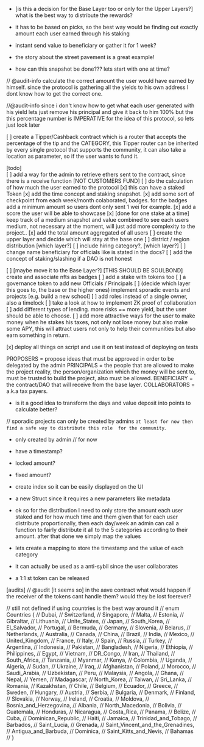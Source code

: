 - [is this a decision for the Base Layer too or only for the Upper Layers?] what is the best way to distribute the rewards?
 - it has to be based on picks, so the best way would be finding out exactly amount each user earned through his staking
 -  instant send value to beneficiary or gather it for 1 week? 

- the story about the street pavement is a great example!

-   how can this snapshot be done??? lets start with one at time?

// @audit-info calculate the correct amount the user would have earned by himself. since the protocol is gathering all the yields to his own address I dont know how to get the correct one.

//@audit-info  since i don't know how to get what each user generated with his yield lets just remove his principal and give it back to him 100% but the this percentage number is IMPERATIVE for the idea of this protocol, so lets just look later

<!-- parallel to the protocol -->

[ ] create a Tipper/Cashback contract which is a router that accepts the percentage of the tip and the CATEGORY, this Tipper router can be inherited by every single protocol that supports the community, it can also take a location as parameter, so if the user wants to fund it.


<!-- ------------------------------ -->
<!-- --------------V1-------------- -->
[todo]  
[ ] add a way for the admin to retrieve ethers sent to the contract, since there is a receive function [NOT CUSTOMERS FUND]
[ ] do the calculation of how much the user earned to the protocol
[x] this can have a staked Token
[x] add the time concept and staking snapshot.
[x] add some sort of checkpoint from each week/month colaborated, badges. for the badges add a minimum amount so users dont only sent 1 wei for example.
[x] add a score the user will be able to showcase
[x] [done for one stake at a time] keep track of a medium snapshot and value combined to see each users medium, not necessary at the moment, will just add more complexity to the project..
[x] add the total amount aggregated of all users
[ ] create the upper layer and decide which will stay at the base one
[ ] district / region distribution [which layer?]
[ ] include hiring category?, [which layer?]
[ ] change name beneficiary for officials like is stated in the docs?
[ ] add the concept of staking/slashing if a DAO is not honest

<!-- ------------------------------ -->
<!-- --------------V2-------------- -->

[ ] [maybe move it to the Base Layer?] [THIS SHOULD BE SOULBOND] create and associate nfts as badges
[ ] add a stake with tokens too
[ ] a governance token to add new Officials / Principals
[ ] (decide which layer this goes to, the base or the higher ones) implement sporadic events and projects [e.g. build a new school]
[ ] add roles instead of a single owner, also a timelock
[ ] take a look at how to implement ZK proof of collaboration
[ ] add different types of lending. more risks == more yield, but the user should be able to choose.
[ ] add more attractive ways for the user to make money when he stakes his taxes, not only not lose money but also make some APY, this will attract users not only to help their communities but also earn something in return.

[x] deploy all things on script and use it on test instead of deploying on tests


<!-- --------------DAO-------------- -->
PROPOSERS = propose ideas that must be approved in order to be delegated by the admin
PRINCIPALS = the people that are allowed to make the project reality, the person/organization which the money will be sent to, must be trusted to build the project, also must be allowed.
BENEFICIARY = the contract/DAO that will receive from the base layer.
COLLABORATORS = a.k.a tax payers.


- is it a good idea to transform the days and value deposit into points to calculate better?
<!--  -->

// sporadic projects can only be created by admins `at least for now then find a safe way to distribute this role  for the community`.
 - only created by admin // for now
 - have a timestamp?
 - locked amount?
 - fixed amount?
 - create index so it can be easily displayed on the UI
 - a new Struct since it requires a new parameters like metadata
 

- ok so for the distribution I need to only store the amount each user staked and for how much time and them given that for each user distribute proportionally, then each day/week an admin can call a function to fairly distribute it all to the 5 categories according to their amount. after that done we simply map the values 
 - lets create a mapping to store the timestamp and the value of each category


- it can actually be used as a anti-sybil since the user collaborates 
- a 1:1 st token can be released

[audits]
// @audit [it seems so] in the aave contract what would happen if the receiver of the tokens cant handle them? would they be lost foerever?


  // still not defined if using countries is the best way around it
    // enum Countries {
    //     Dubai,
    //     Switzerland,
    //     Singapore,
    //     Malta,
    //     Estonia,
    //     Gibraltar,
    //     Lithuania,
    //     Unite_States,
    //     Japan,
    //     South_Korea,
    //     El_Salvador,
    //     Portugal,
    //     Bermuda,
    //     Germany,
    //     Slovenia,
    //     Belarus,
    //     Netherlands,
    //     Australia,
    //     Canada,
    //     China,
    //     Brazil,
    //     India,
    //     Mexico,
    //     United_Kingdom,
    //     France,
    //     Italy,
    //     Spain,
    //     Russia,
    //     Turkey,
    //     Argentina,
    //     Indonesia,
    //     Pakistan,
    //     Bangladesh,
    //     Nigeria,
    //     Ethiopia,
    //     Philippines,
    //     Egypt,
    //     Vietnam,
    //     DR_Congo,
    //     Iran,
    //     Thailand,
    //     South_Africa,
    //     Tanzania,
    //     Myanmar,
    //     Kenya,
    //     Colombia,
    //     Uganda,
    //     Algeria,
    //     Sudan,
    //     Ukraine,
    //     Iraq,
    //     Afghanistan,
    //     Poland,
    //     Morocco,
    //     Saudi_Arabia,
    //     Uzbekistan,
    //     Peru,
    //     Malaysia,
    //     Angola,
    //     Ghana,
    //     Nepal,
    //     Yemen,
    //     Madagascar,
    //     North_Korea,
    //     Taiwan,
    //     Sri_Lanka,
    //     Romania,
    //     Kazakhstan,
    //     Chile,
    //     Belgium,
    //     Ecuador,
    //     Greece,
    //     Sweden,
    //     Hungary,
    //     Austria,
    //     Serbia,
    //     Bulgaria,
    //     Denmark,
    //     Finland,
    //     Slovakia,
    //     Norway,
    //     Ireland,
    //     Croatia,
    //     Moldova,
    //     Bosnia_and_Herzegovina,
    //     Albania,
    //     North_Macedonia,
    //     Bolivia,
    //     Guatemala,
    //     Honduras,
    //     Nicaragua,
    //     Costa_Rica,
    //     Panama,
    //     Belize,
    //     Cuba,
    //     Dominican_Republic,
    //     Haiti,
    //     Jamaica,
    //     Trinidad_and_Tobago,
    //     Barbados,
    //     Saint_Lucia,
    //     Grenada,
    //     Saint_Vincent_and_the_Grenadines,
    //     Antigua_and_Barbuda,
    //     Dominica,
    //     Saint_Kitts_and_Nevis,
    //     Bahamas
    // }